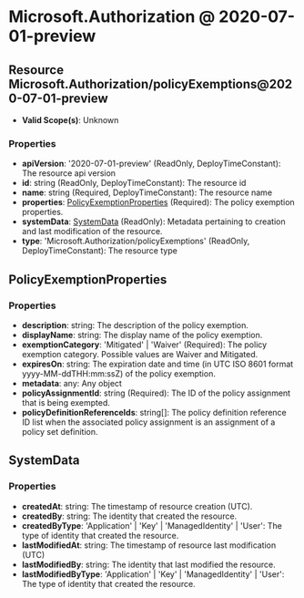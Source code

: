 # Microsoft.Authorization @ 2020-07-01-preview

## Resource Microsoft.Authorization/policyExemptions@2020-07-01-preview
* **Valid Scope(s)**: Unknown
### Properties
* **apiVersion**: '2020-07-01-preview' (ReadOnly, DeployTimeConstant): The resource api version
* **id**: string (ReadOnly, DeployTimeConstant): The resource id
* **name**: string (Required, DeployTimeConstant): The resource name
* **properties**: [PolicyExemptionProperties](#policyexemptionproperties) (Required): The policy exemption properties.
* **systemData**: [SystemData](#systemdata) (ReadOnly): Metadata pertaining to creation and last modification of the resource.
* **type**: 'Microsoft.Authorization/policyExemptions' (ReadOnly, DeployTimeConstant): The resource type

## PolicyExemptionProperties
### Properties
* **description**: string: The description of the policy exemption.
* **displayName**: string: The display name of the policy exemption.
* **exemptionCategory**: 'Mitigated' | 'Waiver' (Required): The policy exemption category. Possible values are Waiver and Mitigated.
* **expiresOn**: string: The expiration date and time (in UTC ISO 8601 format yyyy-MM-ddTHH:mm:ssZ) of the policy exemption.
* **metadata**: any: Any object
* **policyAssignmentId**: string (Required): The ID of the policy assignment that is being exempted.
* **policyDefinitionReferenceIds**: string[]: The policy definition reference ID list when the associated policy assignment is an assignment of a policy set definition.

## SystemData
### Properties
* **createdAt**: string: The timestamp of resource creation (UTC).
* **createdBy**: string: The identity that created the resource.
* **createdByType**: 'Application' | 'Key' | 'ManagedIdentity' | 'User': The type of identity that created the resource.
* **lastModifiedAt**: string: The timestamp of resource last modification (UTC)
* **lastModifiedBy**: string: The identity that last modified the resource.
* **lastModifiedByType**: 'Application' | 'Key' | 'ManagedIdentity' | 'User': The type of identity that created the resource.

